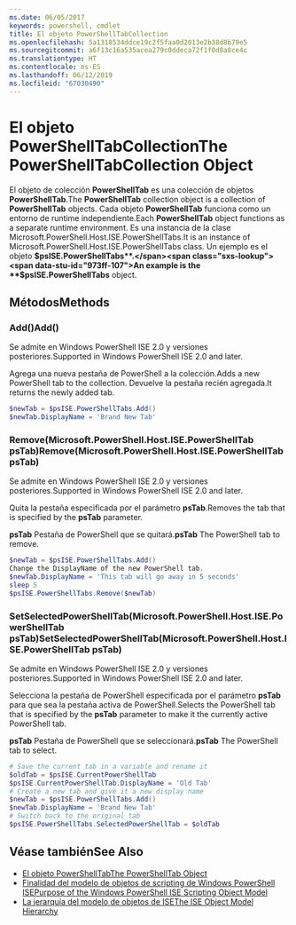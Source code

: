 ```yaml
---
ms.date: 06/05/2017
keywords: powershell, cmdlet
title: El objeto PowerShellTabCollection
ms.openlocfilehash: 5a1318534ddce19c2f5faa0d2013e2b38d8b79e5
ms.sourcegitcommit: a6f13c16a535acea279c0ddeca72f1f0d8a8ce4c
ms.translationtype: HT
ms.contentlocale: es-ES
ms.lasthandoff: 06/12/2019
ms.locfileid: "67030490"
---
```

# <a name="the-powershelltabcollection-object"></a><span data-ttu-id="973ff-103">El objeto PowerShellTabCollection</span><span class="sxs-lookup"><span data-stu-id="973ff-103">The PowerShellTabCollection Object</span></span>

<span data-ttu-id="973ff-104">El objeto de colección **PowerShellTab** es una colección de objetos **PowerShellTab**.</span><span class="sxs-lookup"><span data-stu-id="973ff-104">The **PowerShellTab** collection object is a collection of **PowerShellTab** objects.</span></span> <span data-ttu-id="973ff-105">Cada objeto **PowerShellTab** funciona como un entorno de runtime independiente.</span><span class="sxs-lookup"><span data-stu-id="973ff-105">Each **PowerShellTab** object functions as a separate runtime environment.</span></span> <span data-ttu-id="973ff-106">Es una instancia de la clase Microsoft.PowerShell.Host.ISE.PowerShellTabs.</span><span class="sxs-lookup"><span data-stu-id="973ff-106">It is an instance of Microsoft.PowerShell.Host.ISE.PowerShellTabs class.</span></span> <span data-ttu-id="973ff-107">Un ejemplo es el objeto **$psISE.PowerShellTabs**.</span><span class="sxs-lookup"><span data-stu-id="973ff-107">An example is the **$psISE.PowerShellTabs** object.</span></span>

## <a name="methods"></a><span data-ttu-id="973ff-108">Métodos</span><span class="sxs-lookup"><span data-stu-id="973ff-108">Methods</span></span>

### <a name="add"></a><span data-ttu-id="973ff-109">Add\(\)</span><span class="sxs-lookup"><span data-stu-id="973ff-109">Add\(\)</span></span>

<span data-ttu-id="973ff-110">Se admite en Windows PowerShell ISE 2.0 y versiones posteriores.</span><span class="sxs-lookup"><span data-stu-id="973ff-110">Supported in Windows PowerShell ISE 2.0 and later.</span></span>

<span data-ttu-id="973ff-111">Agrega una nueva pestaña de PowerShell a la colección.</span><span class="sxs-lookup"><span data-stu-id="973ff-111">Adds a new PowerShell tab to the collection.</span></span> <span data-ttu-id="973ff-112">Devuelve la pestaña recién agregada.</span><span class="sxs-lookup"><span data-stu-id="973ff-112">It returns the newly added tab.</span></span>

```powershell
$newTab = $psISE.PowerShellTabs.Add()
$newTab.DisplayName = 'Brand New Tab'
```

### <a name="removemicrosoftpowershellhostisepowershelltab-pstab"></a><span data-ttu-id="973ff-113">Remove\(Microsoft.PowerShell.Host.ISE.PowerShellTab psTab\)</span><span class="sxs-lookup"><span data-stu-id="973ff-113">Remove\(Microsoft.PowerShell.Host.ISE.PowerShellTab psTab\)</span></span>

<span data-ttu-id="973ff-114">Se admite en Windows PowerShell ISE 2.0 y versiones posteriores.</span><span class="sxs-lookup"><span data-stu-id="973ff-114">Supported in Windows PowerShell ISE 2.0 and later.</span></span>

<span data-ttu-id="973ff-115">Quita la pestaña especificada por el parámetro **psTab**.</span><span class="sxs-lookup"><span data-stu-id="973ff-115">Removes the tab that is specified by the **psTab** parameter.</span></span>

<span data-ttu-id="973ff-116">**psTab** Pestaña de PowerShell que se quitará.</span><span class="sxs-lookup"><span data-stu-id="973ff-116">**psTab** The PowerShell tab to remove.</span></span>

```powershell
$newTab = $psISE.PowerShellTabs.Add()
Change the DisplayName of the new PowerShell tab.
$newTab.DisplayName = 'This tab will go away in 5 seconds'
sleep 5
$psISE.PowerShellTabs.Remove($newTab)
```

### <a name="setselectedpowershelltabmicrosoftpowershellhostisepowershelltab-pstab"></a><span data-ttu-id="973ff-117">SetSelectedPowerShellTab\(Microsoft.PowerShell.Host.ISE.PowerShellTab psTab\)</span><span class="sxs-lookup"><span data-stu-id="973ff-117">SetSelectedPowerShellTab\(Microsoft.PowerShell.Host.ISE.PowerShellTab psTab\)</span></span>

<span data-ttu-id="973ff-118">Se admite en Windows PowerShell ISE 2.0 y versiones posteriores.</span><span class="sxs-lookup"><span data-stu-id="973ff-118">Supported in Windows PowerShell ISE 2.0 and later.</span></span>

<span data-ttu-id="973ff-119">Selecciona la pestaña de PowerShell especificada por el parámetro **psTab** para que sea la pestaña activa de PowerShell.</span><span class="sxs-lookup"><span data-stu-id="973ff-119">Selects the PowerShell tab that is specified by the **psTab** parameter to make it the currently active PowerShell tab.</span></span>

<span data-ttu-id="973ff-120">**psTab** Pestaña de PowerShell que se seleccionará.</span><span class="sxs-lookup"><span data-stu-id="973ff-120">**psTab** The PowerShell tab to select.</span></span>

```powershell
# Save the current tab in a variable and rename it
$oldTab = $psISE.CurrentPowerShellTab
$psISE.CurrentPowerShellTab.DisplayName = 'Old Tab'
# Create a new tab and give it a new display name
$newTab = $psISE.PowerShellTabs.Add()
$newTab.DisplayName = 'Brand New Tab'
# Switch back to the original tab
$psISE.PowerShellTabs.SelectedPowerShellTab = $oldTab
```

## <a name="see-also"></a><span data-ttu-id="973ff-121">Véase también</span><span class="sxs-lookup"><span data-stu-id="973ff-121">See Also</span></span>

- [<span data-ttu-id="973ff-122">El objeto PowerShellTab</span><span class="sxs-lookup"><span data-stu-id="973ff-122">The PowerShellTab Object</span></span>](The-PowerShellTab-Object.md)
- [<span data-ttu-id="973ff-123">Finalidad del modelo de objetos de scripting de Windows PowerShell ISE</span><span class="sxs-lookup"><span data-stu-id="973ff-123">Purpose of the Windows PowerShell ISE Scripting Object Model</span></span>](Purpose-of-the-Windows-PowerShell-ISE-Scripting-Object-Model.md)
- [<span data-ttu-id="973ff-124">La jerarquía del modelo de objetos de ISE</span><span class="sxs-lookup"><span data-stu-id="973ff-124">The ISE Object Model Hierarchy</span></span>](The-ISE-Object-Model-Hierarchy.md)
